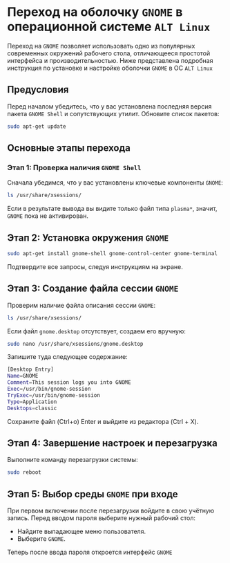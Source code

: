 # Переход на оболочку `GNOME` в операционной системе `ALT Linux`

Переход на `GNOME` позволяет использовать одно из популярных современных окружений рабочего стола, отличающееся простотой интерфейса и производительностью. Ниже представлена подробная инструкция по установке и настройке оболочки `GNOME` в ОС `ALT Linux`

## Предусловия

Перед началом убедитесь, что у вас установлена последняя версия пакета `GNOME Shell` и сопутствующих утилит. Обновите список пакетов:

```bash
sudo apt-get update
```

## Основные этапы перехода

### Этап 1: Проверка наличия `GNOME Shell`

Сначала убедимся, что у вас установлены ключевые компоненты `GNOME`:

```bash
ls /usr/share/xsessions/
```

Если в результате вывода вы видите только файл типа `plasma*`, значит, `GNOME` пока не активирован.

## Этап 2: Установка окружения `GNOME`

```bash
sudo apt-get install gnome-shell gnome-control-center gnome-terminal
```

Подтвердите все запросы, следуя инструкциям на экране.

## Этап 3: Создание файла сессии `GNOME`

Проверим наличие файла описания сессии `GNOME`:

```bash
ls /usr/share/xsessions/
```

Если файл `gnome.desktop` отсутствует, создаем его вручную:

```bash
sudo nano /usr/share/xsessions/gnome.desktop
```

Запишите туда следующее содержание:

```bash
[Desktop Entry]
Name=GNOME
Comment=This session logs you into GNOME
Exec=/usr/bin/gnome-session
TryExec=/usr/bin/gnome-session
Type=Application
Desktops=classic
```

Сохраните файл (Ctrl+o) Enter и выйдите из редактора (Ctrl + X).

## Этап 4: Завершение настроек и перезагрузка

Выполните команду перезагрузки системы:

```bash
sudo reboot
```

## Этап 5: Выбор среды `GNOME` при входе

При первом включении после перезагрузки войдите в свою учётную запись. Перед вводом пароля выберите нужный рабочий стол:

- Найдите выпадающее меню пользователя.
- Выберите `GNOME`.

Теперь после ввода пароля откроется интерфейс `GNOME`